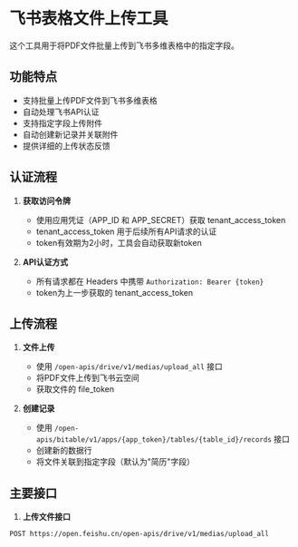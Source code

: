 # 飞书表格文件上传工具

这个工具用于将PDF文件批量上传到飞书多维表格中的指定字段。

## 功能特点

- 支持批量上传PDF文件到飞书多维表格
- 自动处理飞书API认证
- 支持指定字段上传附件
- 自动创建新记录并关联附件
- 提供详细的上传状态反馈

## 认证流程

1. **获取访问令牌**
   - 使用应用凭证（APP_ID 和 APP_SECRET）获取 tenant_access_token
   - tenant_access_token 用于后续所有API请求的认证
   - token有效期为2小时，工具会自动获取新token

2. **API认证方式**
   - 所有请求都在 Headers 中携带 `Authorization: Bearer {token}`
   - token为上一步获取的 tenant_access_token

## 上传流程

1. **文件上传**
   - 使用 `/open-apis/drive/v1/medias/upload_all` 接口
   - 将PDF文件上传到飞书云空间
   - 获取文件的 file_token

2. **创建记录**
   - 使用 `/open-apis/bitable/v1/apps/{app_token}/tables/{table_id}/records` 接口
   - 创建新的数据行
   - 将文件关联到指定字段（默认为"简历"字段）

## 主要接口

1. **上传文件接口**
```http
POST https://open.feishu.cn/open-apis/drive/v1/medias/upload_all